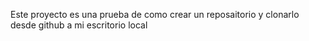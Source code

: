 Este proyecto es una prueba de como crear un reposaitorio y clonarlo desde github a mi escritorio local 